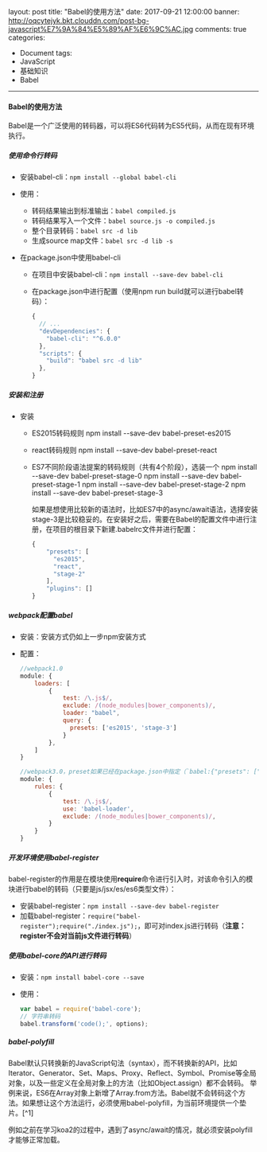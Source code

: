 layout: post
title: "Babel的使用方法"
date: 2017-09-21 12:00:00
banner: http://oqcytejyk.bkt.clouddn.com/post-bg-javascript%E7%9A%84%E5%89%AF%E6%9C%AC.jpg
comments: true
categories: 
- Document
tags:
- JavaScript
- 基础知识
- Babel
---

#### Babel的使用方法

Babel是一个广泛使用的转码器，可以将ES6代码转为ES5代码，从而在现有环境执行。

<!-- more -->

##### 使用命令行转码

- 安装babel-cli：`npm install --global babel-cli`

- 使用：

	+ 转码结果输出到标准输出：`babel compiled.js`
	+ 转码结果写入一个文件：`babel source.js -o compiled.js`
	+ 整个目录转码：`babel src -d lib`
	+ 生成source map文件：`babel src -d lib -s`

- 在package.json中使用babel-cli
	
	+ 在项目中安装babel-cli：`npm install --save-dev babel-cli`
	+ 在package.json中进行配置（使用npm run build就可以进行babel转码）：
		
		```javascript
		{
		  // ...
		  "devDependencies": {
		    "babel-cli": "^6.0.0"
		  },
		  "scripts": {
		    "build": "babel src -d lib"
		  },
		}
		```


##### 安装和注册

- 安装

	+ ES2015转码规则
		npm install --save-dev babel-preset-es2015

	+ react转码规则
		npm install --save-dev babel-preset-react

	+ ES7不同阶段语法提案的转码规则（共有4个阶段），选装一个
		npm install --save-dev babel-preset-stage-0
		npm install --save-dev babel-preset-stage-1
		npm install --save-dev babel-preset-stage-2
		npm install --save-dev babel-preset-stage-3

		如果是想使用比较新的语法时，比如ES7中的async/await语法，选择安装stage-3是比较稳妥的。在安装好之后，需要在Babel的配置文件中进行注册，在项目的根目录下新建.babelrc文件并进行配置：

		```javascript
		{
		    "presets": [
		      "es2015",
		      "react",
		      "stage-2"
		    ],
		    "plugins": []
		}
		```

##### webpack配置babel

- 安装：安装方式仍如上一步npm安装方式
- 配置：

	```javascript
	//webpack1.0
	module: {
	    loaders: [
	        {
	            test: /\.js$/,
	            exclude: /(node_modules|bower_components)/,
	            loader: "babel",
	            query: {
	              presets: ['es2015', 'stage-3']
	            }
	        },
	    ]
	}

	//webpack3.0，preset如果已经在package.json中指定（`babel:{"presets": ["lastest"]}`），这里可以不用配置
	module: {
		rules: {
			{
				test: /\.js$/,
				use: 'babel-loader',
				exclude: /(node_modules|bower_components)/,
			}
		}
	}
	```

##### 开发环境使用babel-register

babel-register的作用是在模块使用**require**命令进行引入时，对该命令引入的模块进行babel的转码（只要是js/jsx/es/es6类型文件）：

- 安装babel-register：`npm install --save-dev babel-register`
- 加载babel-register：`require("babel-register");require("./index.js");`，即可对index.js进行转码（**注意：register不会对当前js文件进行转码**）

##### 使用babel-core的API进行转码

- 安装：`npm install babel-core --save`
- 使用：

	```javascript
	var babel = require('babel-core');
	// 字符串转码
	babel.transform('code();', options);
	```

##### babel-polyfill

Babel默认只转换新的JavaScript句法（syntax），而不转换新的API，比如Iterator、Generator、Set、Maps、Proxy、Reflect、Symbol、Promise等全局对象，以及一些定义在全局对象上的方法（比如Object.assign）都不会转码。
举例来说，ES6在Array对象上新增了Array.from方法。Babel就不会转码这个方法。如果想让这个方法运行，必须使用babel-polyfill，为当前环境提供一个垫片。[^1]

例如之前在学习koa2的过程中，遇到了async/await的情况，就必须安装polyfill才能够正常加载。
